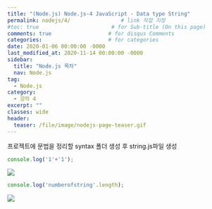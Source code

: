 ```yaml
---
title: "(Node.js) Node.js-4 JavaScript - Data type String"
permalink: nodejs/4/                # link 직접 지정
#toc: true                       # for Sub-title (On this page)
comments: true                  # for disqus Comments
categories:                     # for categories
date: 2020-01-06 00:00:00 -0000
last_modified_at: 2020-11-14 00:00:00 -0000
sidebar:
  title: "Node.js 목차"
  nav: Node.js
tag:
  - Node.js
category:
  - 강의 4
excerpt: ""
classes: wide
header:
  teaser: /file/image/nodejs-page-teaser.gif
---
```


프로젝트에 문법을 정리할 syntax 폴더 생성 후 string.js파일 생성

```js
console.log('1'+'1');
```

![](/file/image/Nodejs-4_image.png)


```js
console.log('numberofstring'.length);
```

![](/file/image/Nodejs-4_image1.png)